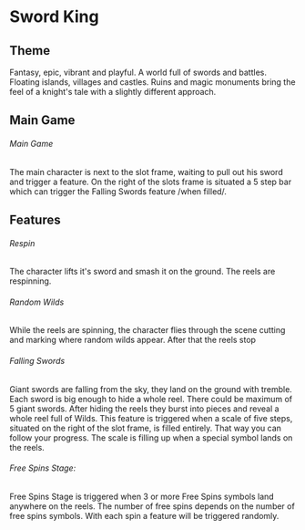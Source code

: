 # Sword King

## Theme
Fantasy, epic, vibrant and playful. A world full of swords and battles. Floating islands, villages and castles. Ruins and magic monuments bring the feel of a knight's tale with a slightly different approach.

## Main Game

###### Main Game
The main character is next to the slot frame, waiting to pull out his sword and trigger a feature. On the right of the slots frame is situated a 5 step bar which can trigger the Falling Swords feature /when filled/.

## Features

###### Respin
The character lifts it's sword and smash it on the ground. The reels are respinning.

###### Random Wilds
While the reels are spinning, the character flies through the scene cutting and marking where random wilds appear. After that the reels stop

###### Falling Swords
Giant swords are falling from the sky, they land on the ground with tremble. Each sword is big enough to hide a whole reel. There could be maximum of 5 giant swords. After hiding the reels they burst into pieces and reveal a whole reel full of Wilds. This feature is triggered when a scale of five steps, situated on the right of the slot frame, is filled entirely. That way you can follow your progress. The scale is filling up when a special symbol lands on the reels.

###### Free Spins Stage:
Free Spins Stage is triggered when 3 or more Free Spins symbols land anywhere on the reels.
The number of free spins depends on the number of free spins symbols. With each spin a feature will be triggered randomly.
